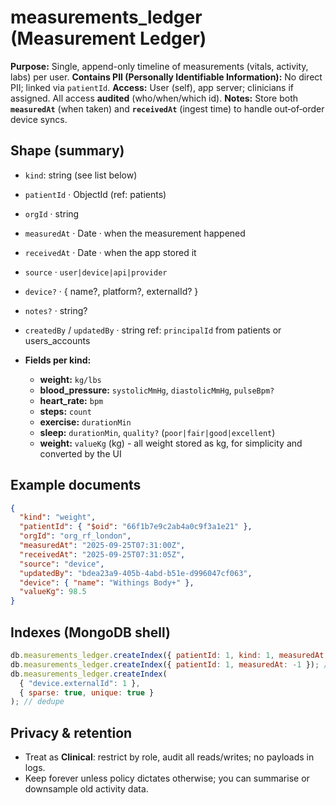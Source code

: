 # measurements_ledger (Measurement Ledger)

**Purpose:** Single, append-only timeline of measurements (vitals, activity, labs) per user.
**Contains PII (Personally Identifiable Information):** No direct PII; linked via `patientId`.
**Access:** User (self), app server; clinicians if assigned. All access **audited** (who/when/which id).
**Notes:** Store both **`measuredAt`** (when taken) and **`receivedAt`** (ingest time) to handle out‑of‑order device syncs.

## Shape (summary)

- `kind`: string (see list below)
- `patientId` · ObjectId (ref: patients)
- `orgId` · string
- `measuredAt` · Date · when the measurement happened
- `receivedAt` · Date · when the app stored it
- `source` · `user|device|api|provider`
- `device?` · { name?, platform?, externalId? }
- `notes?` · string?
- `createdBy` / `updatedBy` · string ref: `principalId` from patients or users_accounts

- **Fields per kind:**

  - **weight:** `kg/lbs`
  - **blood_pressure:** `systolicMmHg`, `diastolicMmHg`, `pulseBpm?`
  - **heart_rate:** `bpm`
  - **steps:** `count`
  - **exercise:** `durationMin`
  - **sleep:** `durationMin`, `quality?` (`poor|fair|good|excellent`)
  - **weight:** `valueKg` (kg) - all weight stored as kg, for simplicity and converted by the UI

## Example documents

```json
{
  "kind": "weight",
  "patientId": { "$oid": "66f1b7e9c2ab4a0c9f3a1e21" },
  "orgId": "org_rf_london",
  "measuredAt": "2025-09-25T07:31:00Z",
  "receivedAt": "2025-09-25T07:31:05Z",
  "source": "device",
  "updatedBy": "bdea23a9-405b-4abd-b51e-d996047cf063",
  "device": { "name": "Withings Body+" },
  "valueKg": 98.5
}
```

## Indexes (MongoDB shell)

```js
db.measurements_ledger.createIndex({ patientId: 1, kind: 1, measuredAt: -1 }); // latest-by-kind
db.measurements_ledger.createIndex({ patientId: 1, measuredAt: -1 }); // timelines
db.measurements_ledger.createIndex(
  { "device.externalId": 1 },
  { sparse: true, unique: true }
); // dedupe
```

## Privacy & retention

- Treat as **Clinical**: restrict by role, audit all reads/writes; no payloads in logs.
- Keep forever unless policy dictates otherwise; you can summarise or downsample old activity data.
